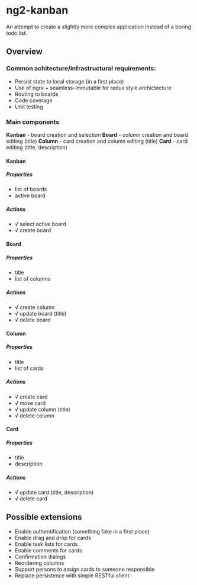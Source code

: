 # ng2-kanban

An attempt to create a slightly more complex application instead of a boring todo list.

## Overview

### Common achitecture/infrastructural requirements:
- Persist state to local storage (in a first place)
- Use of ngrx + seamless-immutable for redux style archictecture
- Routing to boards
- Code coverage
- Unit testing

### Main components

**Kanban** - board creation and selection
**Board** - column creation and board editing (title)
**Column** - card creation and column editing (title)
**Card** - card editing (title, description)

#### Kanban
##### Properties
- list of boards
- active board
##### Actions
- √ select active board
- √ create board

#### Board
##### Properties
- title
- list of columns
##### Actions
- √ create column
- √ update board (title)
- √ delete board

#### Column
##### Properties
- title
- list of cards
##### Actions
- √ create card
- √ move card
- √ update column (title)
- √ delete column

#### Card
##### Properties
- title
- description
##### Actions
- √ update card (title, description)
- √ delete card

## Possible extensions

- Enable authentification (something fake in a first place)
- Enable drag and drop for cards
- Enable task lists for cards
- Enable comments for cards
- Confirmation dialogs
- Reordering columns
- Support persons to assign cards to someone responsible
- Replace persistence with simple RESTful client